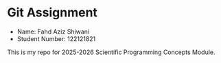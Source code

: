 # Git Assignment

* Name: Fahd Aziz Shiwani
* Student Number: 122121821

This is my repo for 2025-2026 Scientific Programming Concepts Module.